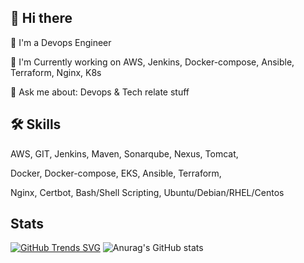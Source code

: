 ## 👋 Hi there
🚀  I'm a Devops Engineer

🌱 I'm Currently working on AWS, Jenkins, Docker-compose, Ansible, Terraform, Nginx, K8s

💬 Ask me about:  Devops & Tech relate stuff

## 🛠 Skills
AWS, GIT, Jenkins, Maven, Sonarqube, Nexus, Tomcat, 

Docker, Docker-compose, EKS, Ansible, Terraform, 

Nginx, Certbot, Bash/Shell Scripting, Ubuntu/Debian/RHEL/Centos

## Stats
[![GitHub Trends SVG](https://api.githubtrends.io/user/svg/iamkishore0/langs)](https://githubtrends.io) ![Anurag's GitHub stats](https://github-readme-stats.vercel.app/api?username=iamkishore0&count_private=true)





